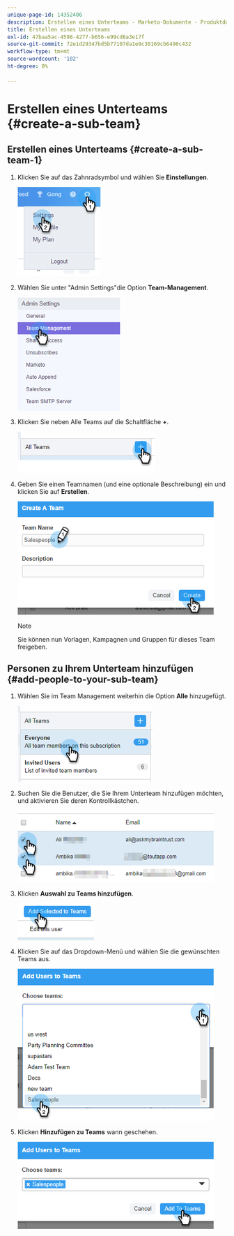 ```yaml
---
unique-page-id: 14352406
description: Erstellen eines Unterteams - Marketo-Dokumente - Produktdokumentation
title: Erstellen eines Unterteams
exl-id: 47baa5ac-4598-4277-b656-e99cd6a3e17f
source-git-commit: 72e1d29347bd5b77107da1e9c30169cb6490c432
workflow-type: tm+mt
source-wordcount: '102'
ht-degree: 0%

---
```


# Erstellen eines Unterteams {#create-a-sub-team}

## Erstellen eines Unterteams {#create-a-sub-team-1}

1. Klicken Sie auf das Zahnradsymbol und wählen Sie **Einstellungen**.

   ![](assets/one-1.png)

1. Wählen Sie unter &quot;Admin Settings&quot;die Option **Team-Management**.

   ![](assets/two-1.png)

1. Klicken Sie neben Alle Teams auf die Schaltfläche **+**.

   ![](assets/three-1.png)

1. Geben Sie einen Teamnamen (und eine optionale Beschreibung) ein und klicken Sie auf **Erstellen**.

   ![](assets/four-1.png)

   >[!NOTE]
   >
   >Sie können nun Vorlagen, Kampagnen und Gruppen für dieses Team freigeben.

## Personen zu Ihrem Unterteam hinzufügen {#add-people-to-your-sub-team}

1. Wählen Sie im Team Management weiterhin die Option **Alle** hinzugefügt.

   ![](assets/five-1.png)

1. Suchen Sie die Benutzer, die Sie Ihrem Unterteam hinzufügen möchten, und aktivieren Sie deren Kontrollkästchen.

   ![](assets/six.png)

1. Klicken **Auswahl zu Teams hinzufügen**.

   ![](assets/seven.png)

1. Klicken Sie auf das Dropdown-Menü und wählen Sie die gewünschten Teams aus.

   ![](assets/eight.png)

1. Klicken **Hinzufügen zu Teams** wann geschehen.

   ![](assets/nine.png)
